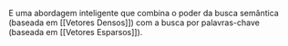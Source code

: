 E uma abordagem inteligente que combina o poder da busca semântica (baseada em [[Vetores Densos]]) com a busca por palavras-chave (baseada em [[Vetores Esparsos]]).